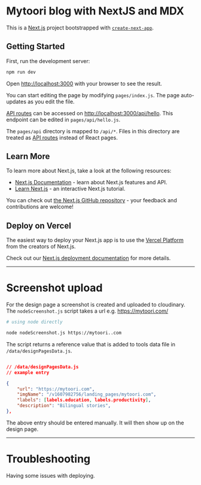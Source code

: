 # Mytoori blog with NextJS and MDX

This is a [Next.js](https://nextjs.org/) project bootstrapped with [`create-next-app`](https://github.com/vercel/next.js/tree/canary/packages/create-next-app).

## Getting Started

First, run the development server:

```bash
npm run dev
```

Open [http://localhost:3000](http://localhost:3000) with your browser to see the result.

You can start editing the page by modifying `pages/index.js`. The page auto-updates as you edit the file.

[API routes](https://nextjs.org/docs/api-routes/introduction) can be accessed on [http://localhost:3000/api/hello](http://localhost:3000/api/hello). This endpoint can be edited in `pages/api/hello.js`.

The `pages/api` directory is mapped to `/api/*`. Files in this directory are treated as [API routes](https://nextjs.org/docs/api-routes/introduction) instead of React pages.

## Learn More

To learn more about Next.js, take a look at the following resources:

-   [Next.js Documentation](https://nextjs.org/docs) - learn about Next.js features and API.
-   [Learn Next.js](https://nextjs.org/learn) - an interactive Next.js tutorial.

You can check out [the Next.js GitHub repository](https://github.com/vercel/next.js/) - your feedback and contributions are welcome!

## Deploy on Vercel

The easiest way to deploy your Next.js app is to use the [Vercel Platform](https://vercel.com/import?utm_medium=default-template&filter=next.js&utm_source=create-next-app&utm_campaign=create-next-app-readme) from the creators of Next.js.

Check out our [Next.js deployment documentation](https://nextjs.org/docs/deployment) for more details.

---

# Screenshot upload

For the design page a screenshot is created and uploaded to cloudinary.
The `nodeScreenshot.js` script takes a url e.g. https://mytoori.com/

```bash
# using node directly

node nodeScreenshot.js https://mytoori..com
```

The script returns a reference value that is added to tools data file in `/data/designPagesData.js`.

```json

// /data/designPagesData.js
// example entry

{
    "url": "https://mytoori.com",
    "imgName": "/v1607982756/landing_pages/mytoori.com",
    "labels": [labels.education, labels.productivity],
    "description": "Bilingual stories",
},

```

The above entry should be entered manually. It will then show up on the design page.

---
# Troubleshooting
Having some issues with deploying.
